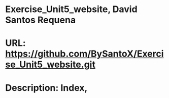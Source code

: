# Exercise_Unit5_website, David Santos Requena
# URL: https://github.com/BySantoX/Exercise_Unit5_website.git

# Description: Index,

